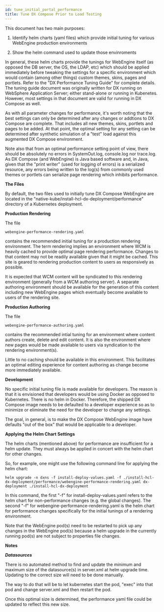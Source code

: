 ```yaml
---
id: tune_initial_portal_performance
title: Tune DX Compose Prior to Load Testing
---
```

This document has two main purposes:

1) Identify helm charts (yaml files) which provide initial tuning for various WebEngine production environments 

2) Show the helm command used to update those envinroments

In general, these helm charts provide the tunings for WebEngine itself (as opposed the DB server, the OS, the LDAP, etc) which should be applied immediately before tweaking the settings for a specific environment which would contain (among other things) custom themes, skins, pages and portlets. Refer to the "DX Performance Tuning Guide" for complete details. The tuning guide document was originally written for DX running on WebSphere Application Server; either stand-alone or running in Kubenetes. However, most settings in that document are valid for running in DX Compose as well.

As with all parameter changes for performance, it's worth noting that the best settings can only be determined after any changes or addtions to DX Compose are complete. That includes all new themes, skins, portlets and pages to be added. At that point, the optimal setting for any setting can be determined after synthetic simulation of a "test" load against this augmented DX Compose environment.

Note also that from an optimal performance setting point of view, there should be absolutely no errors in SystemOut.log, console.log nor trace.log. As DX Compose (and WebEngine) is Java based software and, in Java, given that the "print writer" (used for logging of errors) is a serialized resource, any errors being written to the log(s) from commonly used themes or portlets can serialize page rendering which inhibits performance.

**The Files**

By default, the two files used to initially tune DX Compose WebEngine are located in the "native-kube/install-hcl-dx-deployment/performance" directory of a Kubernetes deployment.

**Production Rendering**

The file

```
webengine-performance-rendering.yaml
```

contains the recommended initial tuning for a production rendering environment. The term rendering implies an environment where WCM is heavily cached to provide optimal page rendering performance. Changes to that content may not be readily available given that it might be cached. This site is geared to rendering production content to users as responsively as possible.

It is expected that WCM content will be syndicated to this rendering environment (generally from a WCM authoring server). A separate authoring environment should be available for the generation of this content including new WebEngine pages which eventually become available to users of the rendering site.

**Production Authoring**

The file

```
webengine-performance-authoring.yaml
```

contains the recommended intial tuning for an environment where content authors create, delete and edit content. It is also the environment where new pages would be made available to users via syndication to the rendering environment(s).

Little to no caching should be available in this environment. This facilitates an optimal editing experience for content authoring as change become more immediately available.

**Development**

No specific initial tuning file is made available for developers. The reason is that it is envisioned that developers would be using Docker as opposed to Kubernetes. There is no helm in Docker. Therefore, the shipped DX Compose image needs to be defaulted to a developer experience so as to minimize or eliminate the need for the developer to change any settings.

The goal, in general, is to make the DX Compose WebEngine image have defaults "out of the box" that would be applicable to a developer. 

**Applying the Helm Chart Settings**

The helm charts (mentioned above) for performance are insufficient for a helm update. They must always be applied in concert with the helm chart for other changes.

So, for example, one might use the following command line for applying the helm chart:

```
helm upgrade -n dxns -f install-deploy-values.yaml -f ./install-hcl-dx-deployment/performance/webengine-performance-rendering.yaml dx-deployment ./install-hcl-dx-deployment
```

In this command, the first "-f" for install-deploy-values.yaml refers to the helm chart for non-performance changes (e.g. the global changes). The second "-f" for webengine-performance-rendering.yaml is the helm chart for performance changes specifically for the initial tunings of a rendering environment.

Note that the WebEngine pod(s) need to be restarted to pick up any changes in the WebEngine pod(s) because a helm upgrade in the currently running pod(s) are not subject to properties file changes.

**Notes**

***Datasources***

There is no automated method to find and update the minimum and maximum size of the datasource(s) in server.xml at helm upgrade time. Updating to the correct size will need to be done manually.

The way to do that will be to let kubernetes start the pod, "exec" into that pod and change server.xml and then restart the pod.

Once this optimal size is determined, the performance yaml file could be updated to reflect this new size.